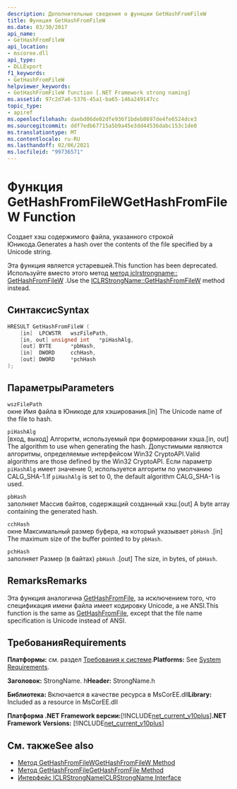 ```yaml
---
description: Дополнительные сведения о функции GetHashFromFileW
title: Функция GetHashFromFileW
ms.date: 03/30/2017
api_name:
- GetHashFromFileW
api_location:
- mscoree.dll
api_type:
- DLLExport
f1_keywords:
- GetHashFromFileW
helpviewer_keywords:
- GetHashFromFileW function [.NET Framework strong naming]
ms.assetid: 97c2d7a6-5376-45a1-ba65-146a249147cc
topic_type:
- apiref
ms.openlocfilehash: daebd06de02dfe936f1bdeb8697de4fe6524dce3
ms.sourcegitcommit: ddf7edb67715a5b9a45e3dd44536dabc153c1de0
ms.translationtype: MT
ms.contentlocale: ru-RU
ms.lasthandoff: 02/06/2021
ms.locfileid: "99736571"
---
```

# <a name="gethashfromfilew-function"></a><span data-ttu-id="2fdf7-103">Функция GetHashFromFileW</span><span class="sxs-lookup"><span data-stu-id="2fdf7-103">GetHashFromFileW Function</span></span>

<span data-ttu-id="2fdf7-104">Создает хэш содержимого файла, указанного строкой Юникода.</span><span class="sxs-lookup"><span data-stu-id="2fdf7-104">Generates a hash over the contents of the file specified by a Unicode string.</span></span>  
  
 <span data-ttu-id="2fdf7-105">Эта функция является устаревшей.</span><span class="sxs-lookup"><span data-stu-id="2fdf7-105">This function has been deprecated.</span></span> <span data-ttu-id="2fdf7-106">Используйте вместо этого метод [метод iclrstrongname:: GetHashFromFileW](../hosting/iclrstrongname-gethashfromfilew-method.md) .</span><span class="sxs-lookup"><span data-stu-id="2fdf7-106">Use the [ICLRStrongName::GetHashFromFileW](../hosting/iclrstrongname-gethashfromfilew-method.md) method instead.</span></span>  
  
## <a name="syntax"></a><span data-ttu-id="2fdf7-107">Синтаксис</span><span class="sxs-lookup"><span data-stu-id="2fdf7-107">Syntax</span></span>  
  
```cpp  
HRESULT GetHashFromFileW (
    [in]  LPCWSTR   wszFilePath,  
    [in, out] unsigned int   *piHashAlg,  
    [out] BYTE      *pbHash,  
    [in]  DWORD     cchHash,  
    [out] DWORD     *pchHash  
);
```  
  
## <a name="parameters"></a><span data-ttu-id="2fdf7-108">Параметры</span><span class="sxs-lookup"><span data-stu-id="2fdf7-108">Parameters</span></span>  

 `wszFilePath`  
 <span data-ttu-id="2fdf7-109">окне Имя файла в Юникоде для хэширования.</span><span class="sxs-lookup"><span data-stu-id="2fdf7-109">[in] The Unicode name of the file to hash.</span></span>  
  
 `piHashAlg`  
 <span data-ttu-id="2fdf7-110">[вход, выход] Алгоритм, используемый при формировании хэша.</span><span class="sxs-lookup"><span data-stu-id="2fdf7-110">[in, out] The algorithm to use when generating the hash.</span></span> <span data-ttu-id="2fdf7-111">Допустимыми являются алгоритмы, определяемые интерфейсом Win32 CryptoAPI.</span><span class="sxs-lookup"><span data-stu-id="2fdf7-111">Valid algorithms are those defined by the Win32 CryptoAPI.</span></span> <span data-ttu-id="2fdf7-112">Если параметр `piHashAlg` имеет значение 0, используется алгоритм по умолчанию CALG_SHA-1.</span><span class="sxs-lookup"><span data-stu-id="2fdf7-112">If `piHashAlg` is set to 0, the default algorithm CALG_SHA-1 is used.</span></span>  
  
 `pbHash`  
 <span data-ttu-id="2fdf7-113">заполняет Массив байтов, содержащий созданный хэш.</span><span class="sxs-lookup"><span data-stu-id="2fdf7-113">[out] A byte array containing the generated hash.</span></span>  
  
 `cchHash`  
 <span data-ttu-id="2fdf7-114">окне Максимальный размер буфера, на который указывает `pbHash` .</span><span class="sxs-lookup"><span data-stu-id="2fdf7-114">[in] The maximum size of the buffer pointed to by `pbHash`.</span></span>  
  
 `pchHash`  
 <span data-ttu-id="2fdf7-115">заполняет Размер (в байтах) `pbHash` .</span><span class="sxs-lookup"><span data-stu-id="2fdf7-115">[out] The size, in bytes, of `pbHash`.</span></span>  
  
## <a name="remarks"></a><span data-ttu-id="2fdf7-116">Remarks</span><span class="sxs-lookup"><span data-stu-id="2fdf7-116">Remarks</span></span>  

 <span data-ttu-id="2fdf7-117">Эта функция аналогична [GetHashFromFile](gethashfromfile-function.md), за исключением того, что спецификация имени файла имеет кодировку Unicode, а не ANSI.</span><span class="sxs-lookup"><span data-stu-id="2fdf7-117">This function is the same as [GetHashFromFile](gethashfromfile-function.md), except that the file name specification is Unicode instead of ANSI.</span></span>  
  
## <a name="requirements"></a><span data-ttu-id="2fdf7-118">Требования</span><span class="sxs-lookup"><span data-stu-id="2fdf7-118">Requirements</span></span>  

 <span data-ttu-id="2fdf7-119">**Платформы:** см. раздел [Требования к системе](../../get-started/system-requirements.md).</span><span class="sxs-lookup"><span data-stu-id="2fdf7-119">**Platforms:** See [System Requirements](../../get-started/system-requirements.md).</span></span>  
  
 <span data-ttu-id="2fdf7-120">**Заголовок:** StrongName. h</span><span class="sxs-lookup"><span data-stu-id="2fdf7-120">**Header:** StrongName.h</span></span>  
  
 <span data-ttu-id="2fdf7-121">**Библиотека:** Включается в качестве ресурса в MsCorEE.dll</span><span class="sxs-lookup"><span data-stu-id="2fdf7-121">**Library:** Included as a resource in MsCorEE.dll</span></span>  
  
 <span data-ttu-id="2fdf7-122">**Платформа .NET Framework версии:**[!INCLUDE[net_current_v10plus](../../../../includes/net-current-v10plus-md.md)]</span><span class="sxs-lookup"><span data-stu-id="2fdf7-122">**.NET Framework Versions:** [!INCLUDE[net_current_v10plus](../../../../includes/net-current-v10plus-md.md)]</span></span>  
  
## <a name="see-also"></a><span data-ttu-id="2fdf7-123">См. также</span><span class="sxs-lookup"><span data-stu-id="2fdf7-123">See also</span></span>

- [<span data-ttu-id="2fdf7-124">Метод GetHashFromFileW</span><span class="sxs-lookup"><span data-stu-id="2fdf7-124">GetHashFromFileW Method</span></span>](../hosting/iclrstrongname-gethashfromfilew-method.md)
- [<span data-ttu-id="2fdf7-125">Метод GetHashFromFile</span><span class="sxs-lookup"><span data-stu-id="2fdf7-125">GetHashFromFile Method</span></span>](../hosting/iclrstrongname-gethashfromfile-method.md)
- [<span data-ttu-id="2fdf7-126">Интерфейс ICLRStrongName</span><span class="sxs-lookup"><span data-stu-id="2fdf7-126">ICLRStrongName Interface</span></span>](../hosting/iclrstrongname-interface.md)
